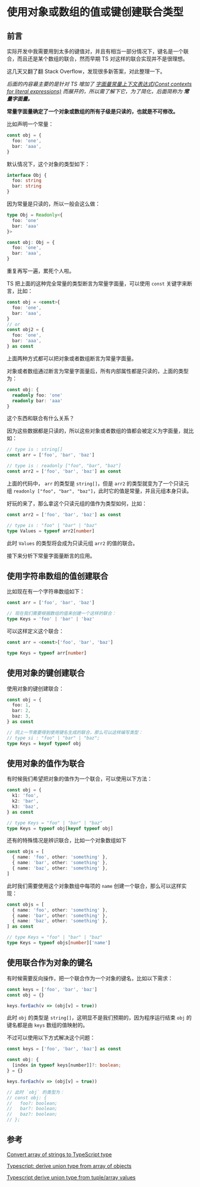 # 使用对象或数组的值或键创建联合类型

## 前言

实际开发中我需要用到太多的键值对，并且有相当一部分情况下，键名是一个联合，而且还是某个数组的联合，然而早期 TS 对这样的联合实现并不是很理想。

这几天又翻了翻 Stack Overflow，发现很多新答案，对此整理一下。

_后面的内容最主要的是针对 TS 增加了 [字面量常量上下文表达式(Const contexts for literal expressions)](https://github.com/Microsoft/TypeScript/pull/29510) 而展开的，所以需了解下它，为了简化，后面简称为 **常量字面量。**_

**常量字面量确定了一个对象或数组的所有子级是只读的，也就是不可修改。**

比如声明一个常量：

```ts
const obj = {
  foo: 'one',
  bar: 'aaa',
}
```

默认情况下，这个对象的类型如下：

```ts
interface Obj {
  foo: string
  bar: string
}
```

因为常量是只读的，所以一般会这么做：

```ts
type Obj = Readonly<{
  foo: 'one'
  bar: 'aaa'
}>

const obj: Obj = {
  foo: 'one',
  bar: 'aaa',
}
```

重复再写一遍，累死个人啦。

TS 把上面的这种完全常量的类型断言为常量字面量，可以使用 `const` 关键字来断言，比如：

```ts
const obj = <const>{
  foo: 'one',
  bar: 'aaa',
}
// or
const obj2 = {
  foo: 'one',
  bar: 'aaa',
} as const
```

上面两种方式都可以把对象或者数组断言为常量字面量。

对象或者数组通过断言为常量字面量后，所有内部属性都是只读的，上面的类型为：

```ts
const obj: {
  readonly foo: 'one'
  readonly bar: 'aaa'
}
```

这个东西和联合有什么关系？

因为这些数据都是只读的，所以这些对象或者数组的值都会被定义为字面量，就比如：

```ts
// type is : string[]
const arr = ['foo', 'bar', 'baz']

// type is : readonly ["foo", "bar", "baz"]
const arr2 = ['foo', 'bar', 'baz'] as const
```

上面的代码中， `arr` 的类型是 `string[]`，但是 `arr2` 的类型就变为了一个只读元组 `readonly ["foo", "bar", "baz"]`，此时它的值是常量，并且元组本身只读。

好玩的来了，那么拿这个只读元组的值作为类型如何，比如：

```ts
const arr2 = ['foo', 'bar', 'baz'] as const

// type is : "foo" | "bar" | "baz"
type Values = typeof arr2[number]
```

此时 `Values` 的类型将会成为只读元组 `arr2` 的值的联合。

接下来分析下常量字面量断言的应用。

## 使用字符串数组的值创建联合

比如现在有一个字符串数组如下：

```ts
const arr = ['foo', 'bar', 'baz']

// 现在我们需要根据数组的值来创建一个这样的联合：
type Keys = 'foo' | 'bar' | 'baz'
```

可以这样定义这个联合：

```ts
const arr = <const>['foo', 'bar', 'baz']

type Keys = typeof arr[number]
```

## 使用对象的键创建联合

使用对象的键创建联合：

```ts
const obj = {
  foo: 1,
  bar: 2,
  baz: 3,
} as const

// 同上一节需要得到使用键名生成的联合，那么可以这样编写类型：
// type si : "foo" | "bar" | "baz";
type Keys = keyof typeof obj
```

## 使用对象的值作为联合

有时候我们希望把对象的值作为一个联合，可以使用以下方法：

```ts
const obj = {
  k1: 'foo',
  k2: 'bar',
  k3: 'baz',
} as const

// type Keys = "foo" | "bar" | "baz"
type Keys = typeof obj[keyof typeof obj]
```

还有的特殊情况是辨识联合，比如一个对象数组如下

```ts
const objs = [
  { name: 'foo', other: 'something' },
  { name: 'bar', other: 'something' },
  { name: 'baz', other: 'something' },
]
```

此时我们需要使用这个对象数组中每项的 `name` 创建一个联合，那么可以这样实现：

```ts
const objs = [
  { name: 'foo', other: 'something' },
  { name: 'bar', other: 'something' },
  { name: 'baz', other: 'something' },
] as const

// type Keys = "foo" | "bar" | "baz"
type Keys = typeof objs[number]['name']
```

## 使用联合作为对象的键名

有时候需要反向操作，把一个联合作为一个对象的键名，比如以下需求：

```ts
const keys = ['foo', 'bar', 'baz']
const obj = {}

keys.forEach(v => (obj[v] = true))
```

此时 `obj` 的类型是 `string[]`，这明显不是我们预期的，因为程序运行结束 `obj` 的键名都是由 `keys` 数组的值映射的。

不过可以使用以下方式解决这个问题：

```ts
const keys = ['foo', 'bar', 'baz'] as const

const obj: {
  [index in typeof keys[number]]?: boolean;
} = {}

keys.forEach(v => (obj[v] = true))

// 此时 `obj` 的类型为：
// const obj: {
//   foo?: boolean;
//   bar?: boolean;
//   baz?: boolean;
// };
```

## 参考

[Convert array of strings to TypeScript type](https://stackoverflow.com/questions/52173855/convert-array-of-strings-to-typescript-type)

[Typescript: derive union type from array of objects](https://stackoverflow.com/questions/60496276/typescript-derive-union-type-from-array-of-objects)

[Typescript derive union type from tuple/array values](https://stackoverflow.com/questions/45251664/typescript-derive-union-type-from-tuple-array-values)
